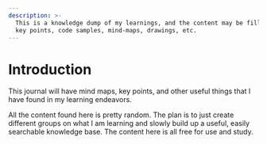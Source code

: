 ```yaml
---
description: >-
  This is a knowledge dump of my learnings, and the content may be filled with
  key points, code samples, mind-maps, drawings, etc.
---
```


# Introduction

This journal will have mind maps, key points, and other useful things that I have found in my learning endeavors. 

All the content found here is pretty random. The plan is to just create different groups on what I am learning and slowly build up a useful, easily searchable knowledge base. The content here is all free for use and study.

